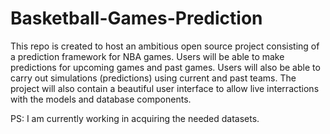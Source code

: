# Basketball-Games-Prediction 

This repo is created to host an ambitious open source project consisting of a prediction framework for NBA games. Users will be able to make predictions for upcoming games and past games. Users will also be able to carry out simulations (predictions) using current and past teams.
The project will also contain a beautiful user interface to allow live interractions with the models and database components.

PS: I am currently working in acquiring the needed datasets.
